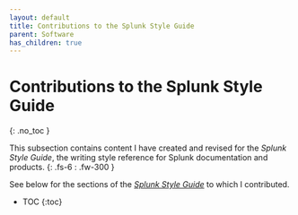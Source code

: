```yaml
---
layout: default
title: Contributions to the Splunk Style Guide
parent: Software
has_children: true
---
```


# Contributions to the Splunk Style Guide
{: .no_toc }

This subsection contains content I have created and revised for the _Splunk Style Guide_, the writing style reference for Splunk documentation and products.
{: .fs-6 : .fw-300 }

See below for the sections of the [_Splunk Style Guide_](https://docs.splunk.com/Documentation/StyleGuide/current/StyleGuide/Howtouse) to which I contributed.

- TOC
{:toc}
